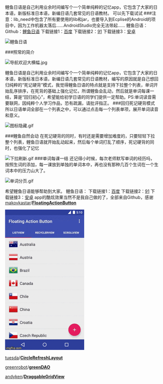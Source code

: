 鲤鱼日语是自己利用业余时间编写个一个简单纯粹的记忆app，它包含了大家的日本语，新版标准日本语，新编日语几套常见的日语教材。
可以先下载试试
###注意：lib_need中包含了所有要使用的lib和jar，也要导入到Ecplise的Android的项目中，因为工作机器太落后……AndroidStudio完全无法带起……
鲤鱼日语：
Github：<a href="https://github.com/54wall/MyJapanese">鲤鱼日语</a> 
下载链接1：<a href="http://shouji.baidu.com/software/9855124.html">百度</a> 
下载链接2：<a href="http://apk.91.com/Soft/Android/pri.weiqiang.myjapanese-2-1.01.html">91</a> 
下载链接3：<a href="http://apk.hiapk.com/appinfo/pri.weiqiang.myjapanese/2">安卓</a>

![鲤鱼日语](https://github.com/54wall/MyJapanese/blob/master/readme/icon.jpg?imageMogr2/auto-orient/strip%7CimageView2/2/w/1240)

###照常的简介

![导航欢迎大横幅.jpg](https://github.com/54wall/MyJapanese/blob/master/readme/导航欢迎大横幅.jpg?imageMogr2/auto-orient/strip%7CimageView2/2/w/1240)

鲤鱼日语是自己利用业余时间编写个一个简单纯粹的记忆app，它包含了大家的日本语，新版标准日本语，新编日语几套常见的日语教材，编写的原因就是自己想回归纯粹的“死记硬背”模式，我觉得鲤鱼日语的特点就是支持下拉整个列表，单词开始乱序排序，在死背的基础上强化记忆，所谓鲤鱼会乱动，然后就是单词每课一结，算是“回归初心”，希望能给初学日语的同学们提供一定帮助。PS:单词读音需要联网，因纯粹个人学习作品，恐有疏漏，请批评指正。
###回归死记硬背模式
所以日语单词全部在一个列表之中，可以通过点击每一个列表单项，展开单词读音和意义。

![图标隐藏.gif](https://github.com/54wall/MyJapanese/blob/master/readme/图标隐藏.gif?imageMogr2/auto-orient/strip)

###鲤鱼自然会动
在死记硬背的同时，有时还是需要增加难度的，只要轻轻下拉整个列表，鲤鱼日语就开始乱动起来，然后每个单词打乱了顺序，死记硬背的同时，也强化了记忆

![下拉刷新.gif](https://github.com/54wall/MyJapanese/blob/master/readme/下拉刷新.gif?imageMogr2/auto-orient/strip)
###单词每课一结
还记得小时候，每次老师默写单词的经历吗，按照生词的添加，每一课放到单独的单词本中，再也没有那种几百个生词在一个生词本中的压力山大了。

![单词分页.gif](https://github.com/54wall/MyJapanese/blob/master/readme/单词分页.gif?imageMogr2/auto-orient/strip)


希望鲤鱼日语能够帮助到大家。
鲤鱼日语：
下载链接1：<a href="http://shouji.baidu.com/software/9855124.html">百度</a> 下载链接2：<a href="http://shouji.baidu.com/software/9855124.html">91</a> 下载链接3：<a href="http://shouji.baidu.com/software/9855124.html">安卓</a>
app的酷炫效果当然不是我自己做的了，全部来自Github，感谢
[makovkastar](https://github.com/makovkastar)/**[FloatingActionButton](https://github.com/makovkastar/FloatingActionButton)**

![FloatingActionButton.gif](https://github.com/makovkastar/FloatingActionButton/blob/master/art/demo.gif?imageMogr2/auto-orient/strip)


[tuesda](https://github.com/tuesda)/**[CircleRefreshLayout](https://github.com/tuesda/CircleRefreshLayout)**

[greenrobot](https://github.com/greenrobot)/**[greenDAO](https://github.com/greenrobot/greenDAO)**

[andyken](https://github.com/andyken)/**[DraggableGridView](https://github.com/andyken/DraggableGridView)**

